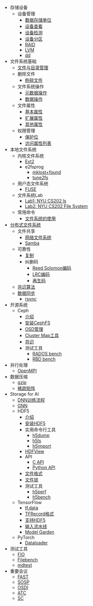 * 存储设备
    * 设备管理
        * [数据存储单位](/device/data-storage-unit.md)
        * [设备查看](/device/disk-list.md)
        * [设备检测](/device/disk-check.md)
        * [设备分区](/device/disk-partition.md)
        * [RAID](/device/raid.md)
        * [LVM](/device/lvm.md)
        * [dd](/device/dd.md)
* 文件系统基础
    * [文件与目录管理](/basic/file-and-directory-manage.md)
    * 删除文件
        * [粉碎文件](/basic/shred.md)
    * 文件系统操作
        * [元数据操作](/basic/posix-metadata-operation.md)
        * [数据操作](/basic/posix-data-operation.md)
    * 文件属性
        * [基本属性](/basic/attr.md)
        * [扩展属性](/basic/xattr.md)
        * [其他属性](/basic/hidden-attr.md)
    * 权限管理
        * [保护位](/basic/rwx.md)
        * [访问属性列表](/basic/acl.md)
* 本地文件系统
    * 内核文件系统
        * [Ext2](/local/ext2.md) 
        * e2fsprog
            * [mklost+found](/local/e2fsprogs/mklost+found.md)
            * [tune2fs](/local/e2fsprogs/tune2fs.md)
  * 用户态文件系统
    * [FUSE](/fuse.md)
  * 文件系统Lab
    * [Lab1: NYU CS202 ls](/nyu-cs202-lab-ls.md)
    * [Lab2: NYU CS202 File System](/nyu-cs202-lab-file-system.md)
  * 常用命令
    * [文件系统的使用](/file-system-usage.md)
* [分布式文件系统](/distributed-file-system.md)
    * 文件共享
        * [网络文件系统](/network-file-system.md)
        * [Samba](/samba.md)
  * 可靠性
    * [复制](/replication.md)
    * 纠删码
      * [Reed Solomon编码](/erasure-coding/reed-solomon.md)
      * [LRC编码](/erasure-coding/locally-repairable-code.md)
      * [再生码](/erasure-coding/regenerating-code.md)
  * [共识算法](/consensus/README.md)
  * [数据同步](/sync/README.md)
    * [rsync](/sync/rsync.md)
* 开源系统
    * Ceph
        * [介绍](/ceph/intro.md)
        * [安装CephFS](/ceph/install.md)
        * [OSD管理](/ceph/osd.md)
        * [Cluster Map工具](/ceph/cluster-map.md)
        * [共识](/ceph/mon/paxos.md)
        * 测试工具
            * [RADOS bench](/ceph/rados-bench.md)
            * [RBD bench](/ceph/rbd-bench.md)
* 并行处理
    * [OpenMPI](/mpi/install.md)
* 数据压缩
    * [gzip](/compression/gzip.md)
    * [稀疏矩阵](/compression/sparse-matrix.md)
* Storage for AI
    * [DNN训练流程](/storage-for-ai/README.md)
    * [GNN](/storage-for-ai/nn/GNN.md)
    * HDF5
        * [介绍](/hdf5/introduction.md)
        * [安装HDF5](/hdf5/install.md)
        * 实用命令行工具
            * [h5dump](/hdf5/tool/h5dump.md)
            * [h5ls](/hdf5/tool/h5ls.md)
            * [h5import](/hdf5/tool/h5import.md)
        * [HDFView](/hdf5/tool/HDFView.md)
        * API
            * [C API](/hdf5/c-api.md)
            * [Python API](/hdf5/python-api.md)
        * [文件格式](/hdf5/file-format.md)
        * [文件锁](/hdf5/file-locking.md)
        * 测试工具
            * [h5perf](/hdf5/tool/h5perf.md)
            * [h5bench](/hdf5/h5bench.md)
    * TensorFlow
        * [tf.data](/storage-for-ai/tensorflow/data.md)
        * [TFRecord格式](/storage-for-ai/tensorflow/TFRecord.md)
        * [支持HDF5](/storage-for-ai/tensorflow/HDF5.md)
        * [输入流水线](/storage-for-ai/tensorflow/input-pipeline.md)
        * [Model Garden](/storage-for-ai/tensorflow/model-garden.md)
    * PyTorch
        * [Dataloader](/storage-for-ai/pytorch/dataloader.md)
* 测试工具
    * [FIO](/benchmark/fio.md)
    * [Filebench](/benchmark/filebench.md)
    * [mdtest](/benchmark/mdtest.md)
* 重要会议
    * [FAST](/venue/fast.md)
    * [SOSP](/venue/sosp.md)
    * [OSDI](/venue/osdi.md)
    * [ATC](/venue/atc.md)
    * [SC](/venue/sc.md)
